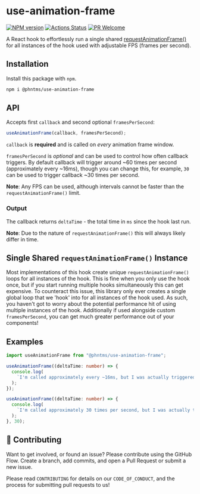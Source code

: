 # use-animation-frame

[![NPM version][npm-image]][npm-url]
[![Actions Status][ci-image]][ci-url]
[![PR Welcome][npm-downloads-image]][npm-downloads-url]

A React hook to effortlessly run a single shared [requestAnimationFrame()](https://developer.mozilla.org/en-US/docs/Web/API/window/requestAnimationFrame) for all instances of the hook used with adjustable FPS (frames per second).

## Installation

Install this package with `npm`.

```bash
npm i @phntms/use-animation-frame
```

## API

Accepts first `callback` and second optional `framesPerSecond`:

```ts
useAnimationFrame(callback, framesPerSecond);
```

`callback` is **required** and is called on _every_ animation frame window.

`framesPerSecond` is _optional_ and can be used to control how often callback triggers. By default callback will trigger around ~60 times per second (approximately every ~16ms), though you can change this, for example, `30` can be used to trigger callback ~30 times per second.

**Note**: Any FPS can be used, although intervals cannot be faster than the `requestAnimationFrame()` limit.

### Output

The callback returns `deltaTime` - the total time in `ms` since the hook last run.

**Note**: Due to the nature of `requestAnimationFrame()` this will always likely differ in time.

## Single Shared `requestAnimationFrame()` Instance

Most implementations of this hook create unique `requestAnimationFrame()` loops for all instances of the hook. This is fine when you only use the hook once, but if you start running multiple hooks simultaneously this can get expensive. To counteract this issue, this library only ever creates a single global loop that we 'hook' into for all instances of the hook used. As such, you haven't got to worry about the potential performance hit of using multiple instances of the hook. Additionally if used alongside custom `framesPerSecond`, you can get much greater performance out of your components!

## Examples

```ts
import useAnimationFrame from "@phntms/use-animation-frame";

useAnimationFrame((deltaTime: number) => {
  console.log(
    `I'm called approximately every ~16ms, but I was actually triggered after ${deltaTime}ms.`
  );
});

useAnimationFrame((deltaTime: number) => {
  console.log(
    `I'm called approximately 30 times per second, but I was actually trigger after ${deltaTime}ms.`
  );
}, 30);
```

## 🍰 Contributing

Want to get involved, or found an issue? Please contribute using the GitHub Flow. Create a branch, add commits, and open a Pull Request or submit a new issue.

Please read `CONTRIBUTING` for details on our `CODE_OF_CONDUCT`, and the process for submitting pull requests to us!

[npm-image]: https://img.shields.io/npm/v/@phntms/use-animation-frame.svg?style=flat-square&logo=react
[npm-url]: https://npmjs.org/package/@phntms/use-animation-frame
[npm-downloads-image]: https://img.shields.io/npm/dm/@phntms/use-animation-frame.svg
[npm-downloads-url]: https://npmcharts.com/compare/@phntms/use-animation-frame?minimal=true
[ci-image]: https://github.com/phantomstudios/use-animation-frame/workflows/Test/badge.svg
[ci-url]: https://github.com/phantomstudios/use-animation-frame/actions
